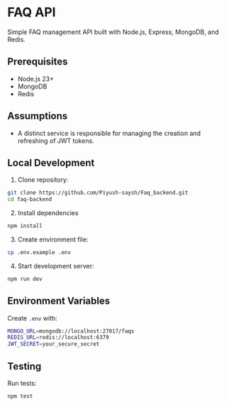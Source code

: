 # FAQ API

Simple FAQ management API built with Node.js, Express, MongoDB, and Redis.

## Prerequisites

- Node.js 23+
- MongoDB
- Redis

## Assumptions

- A distinct service is responsible for managing the creation and refreshing of JWT tokens.

## Local Development

1. Clone repository:

```bash
git clone https://github.com/Piyush-saysh/Faq_backend.git
cd faq-backend
```

2. Install dependencies

```bash
npm install
```

3. Create environment file:

```bash
cp .env.example .env
```

4. Start development server:

```bash
npm run dev
```


## Environment Variables

Create `.env` with:

```bash
MONGO_URL=mongodb://localhost:27017/faqs
REDIS_URL=redis://localhost:6379
JWT_SECRET=your_secure_secret
```

## Testing

Run tests:

```bash
npm test
```

